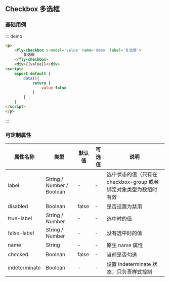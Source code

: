 ## Checkbox 多选框

### 基础用例
::: demo
```html
<p>
    <fly-checkbox v-model='value' name='demo' label='复选框'>
        复选框
    </fly-checkbox>
    <div>{{value}}</div>
<script>
    export default {
        data(){
            return {
                value:false
            }
        }
    }
</script>
</p>
```
:::

### 可定制属性

属性名称 | 类型 | 默认值  | 可选值  | 说明  |
---------|----------|---------|---------|--------|
label | String / Number / Boolean  | - | - | 选中状态的值（只有在checkbox-group 或者绑定对象类型为数组时有效  |
disabled | Boolean | false  | - | 是否设置为禁用  |
true-label | String / Number | -  | - | 选中时的值  |
false-label  |  String / Number  | -  | -  | 没有选中时的值  |
name  |  String  | -  | -  | 原生 name 属性  |
checked  |  Boolean  | false  | -  | 当前是否勾选
indeterminate | Boolean | - | - | 设置 indeterminate 状态，只负责样式控制 |  

